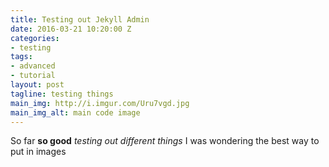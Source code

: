 ```yaml
---
title: Testing out Jekyll Admin
date: 2016-03-21 10:20:00 Z
categories:
- testing
tags:
- advanced
- tutorial
layout: post
tagline: testing things
main_img: http://i.imgur.com/Uru7vgd.jpg
main_img_alt: main code image
---
```


So far **so good** *testing out different things* I was wondering the best way to put in images

